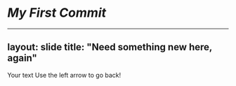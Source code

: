 # _My First Commit_

---
layout: slide
title: "Need something new here, again"
---
Your text
Use the left arrow to go back!

